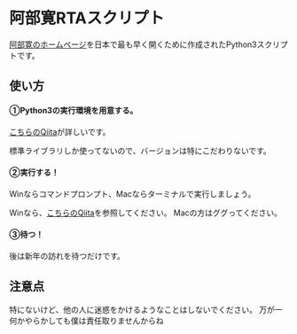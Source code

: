 # 阿部寛RTAスクリプト

[阿部寛のホームページ](http://abehiroshi.la.coocan.jp/)を日本で最も早く開くために作成されたPython3スクリプトです。

## 使い方

#### ①Python3の実行環境を用意する。 

[こちらのQiita](https://qiita.com/oyan29/items/832f0616589c9f0fcf9d)が詳しいです。

標準ライブラリしか使ってないので、バージョンは特にこだわりないです。

#### ②実行する！

Winならコマンドプロンプト、Macならターミナルで実行しましょう。

Winなら、[こちらのQiita](https://qiita.com/jin237/items/8f516c41ee2c87aad775)を参照してください。
Macの方はググってください。

#### ③待つ！

後は新年の訪れを待つだけです。

## 注意点

特にないけど、他の人に迷惑をかけるようなことはしないでください。
万が一何かやらかしても僕は責任取りませんからね
